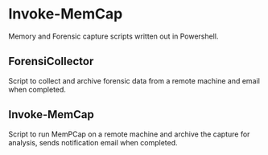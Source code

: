 # Invoke-MemCap
Memory and Forensic capture scripts written out in Powershell.


## ForensiCollector
Script to collect and archive forensic data from a remote machine and email when completed.

## Invoke-MemCap
Script to run MemPCap on a remote machine and archive the capture for analysis, sends notification email when completed.
